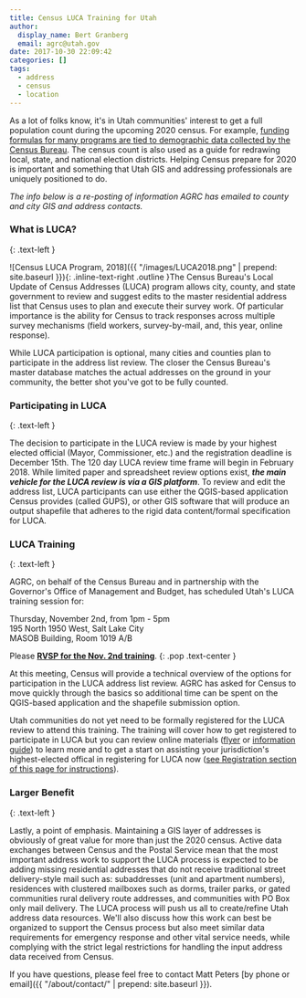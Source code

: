 ```yaml
---
title: Census LUCA Training for Utah
author:
  display_name: Bert Granberg
  email: agrc@utah.gov
date: 2017-10-30 22:09:42
categories: []
tags:
  - address
  - census
  - location
---
```

As a lot of folks know, it's in Utah communities' interest to get a full population count during the upcoming 2020 census. For example, [funding formulas for many programs are tied to demographic data collected by the Census Bureau](https://www.nsgic.org/gwu-counting-for-dollars--census-informed-federal-program-funding). The census count is also used as a guide for redrawing local, state, and national election districts. Helping Census prepare for 2020 is important and something that Utah GIS and addressing professionals are uniquely positioned to do.

_The info below is a re-posting of information AGRC has emailed to county and city GIS and address contacts._

### What is LUCA?
{: .text-left }

![Census LUCA Program, 2018]({{ "/images/LUCA2018.png" | prepend: site.baseurl }}){: .inline-text-right .outline }The Census Bureau's Local Update of Census Addresses (LUCA) program allows city, county, and state government to review and suggest edits to the master residential address list that Census uses to plan and execute their survey work. Of particular importance is the ability for Census to track responses across multiple survey mechanisms (field workers, survey-by-mail, and, this year, online response).

While LUCA participation is optional, many cities and counties plan to participate in the address list review. The closer the Census Bureau's master database matches the actual addresses on the ground in your community, the better shot you've got to be fully counted.

### Participating in LUCA
{: .text-left }

The decision to participate in the LUCA review is made by your highest elected official (Mayor, Commissioner, etc.) and the registration deadline is December 15th. The 120 day LUCA review time frame will begin in February 2018. While limited paper and spreadsheet review options exist, **_the main vehicle for the LUCA review is via a GIS platform_**.  To review and edit the address list, LUCA participants can use either the QGIS-based application Census provides (called GUPS), or other GIS software that will produce an output shapefile that adheres to the rigid data content/formal specification for LUCA.

### LUCA Training
{: .text-left }

AGRC, on behalf of the Census Bureau and in partnership with the Governor's Office of Management and Budget, has scheduled Utah's LUCA training session for:

  Thursday, November 2nd, from 1pm - 5pm  
  195 North 1950 West, Salt Lake City  
  MASOB Building, Room 1019 A/B  

Please **[RVSP for the Nov. 2nd training](https://docs.google.com/forms/d/e/1FAIpQLSczYHcjdbW33f-8VpnevDEq9rOL4V18astz6uU74VAUpXJFZg/viewform?usp=sf_link)**.
{: .pop .text-center }

At this meeting, Census will provide a technical overview of the options for participation in the LUCA address list review. AGRC has asked for Census to move quickly through the basics so additional time can be spent on the QGIS-based application and the shapefile submission option.

Utah communities do not yet need to be formally registered for the LUCA review to attend this training. The training will cover how to get registered to participate in LUCA but you can review online materials ([flyer](https://www2.census.gov/geo/pdfs/partnerships/luca/2020CensusLUCA_Flyer.pdf) or [information guide](https://www2.census.gov/geo/pdfs/partnerships/luca/2020LUCA_InfoGuide.pdf)) to learn more and to get a start on assisting your jurisdiction's highest-elected offical in registering for LUCA now ([see Registration section of this page for instructions](https://www.census.gov/geo/partnerships/luca.html)).

### Larger Benefit
{: .text-left }

Lastly, a point of emphasis. Maintaining a GIS layer of addresses is obviously of great value for more than just the 2020 census. Active data exchanges between Census and the Postal Service mean that the most important address work to support the LUCA process is expected to be adding missing residential addresses that do not receive traditional street delivery-style mail such as:
subaddresses (unit and apartment numbers), residences with clustered mailboxes such as dorms, trailer parks, or gated communities
rural delivery route addresses, and communities with PO Box only mail delivery.
The LUCA process will push us all to create/refine Utah address data resources. We'll also discuss how this work can best be organized to support the Census process but also meet similar data requirements for emergency response and other vital service needs, while complying with the strict legal restrictions for handling the input address data received from Census.

If you have questions, please feel free to contact Matt Peters [by phone or email]({{ "/about/contact/" | prepend: site.baseurl }}).
